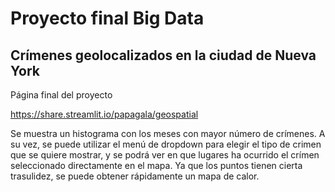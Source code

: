 # Proyecto final Big Data  

## Crímenes geolocalizados en la ciudad de Nueva York

Página final del proyecto

https://share.streamlit.io/papagala/geospatial

Se muestra un histograma con los meses con mayor número de crímenes. A su vez, se puede utilizar el menú de dropdown para elegir el tipo de crimen que se quiere mostrar, y se podrá ver en que lugares ha ocurrido el crímen seleccionado directamente en el mapa. Ya que los puntos tienen cierta trasulidez, se puede obtener rápidamente un mapa de calor.